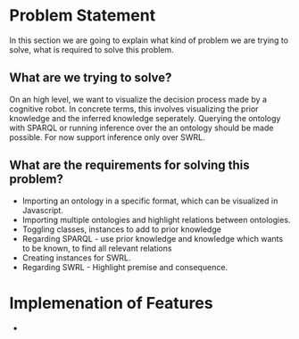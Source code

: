# Problem Statement

In this section we are going to explain what kind of problem we are trying to solve, what is required to solve this problem.

## What are we trying to solve? 

On an high level, we want to visualize the decision process made by a cognitive robot. 
In concrete terms, this involves visualizing the prior knowledge and the inferred knowledge seperately. 
Querying the ontology with SPARQL or running inference over the an ontology should be made possible.
For now support inference only over SWRL.

## What are the requirements for solving this problem?

- Importing an ontology in a specific format, which can be visualized in Javascript.
- Importing multiple ontologies and highlight relations between ontologies.
- Toggling classes, instances to add to prior knowledge
- Regarding SPARQL - use prior knowledge and knowledge which wants to be known, to find all relevant relations
- Creating instances for SWRL.
- Regarding SWRL - Highlight premise and consequence.


# Implemenation of Features

- 
